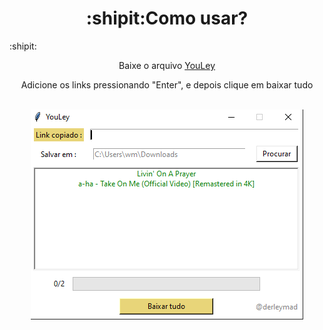 <h1 align="center">:shipit:Como usar?</h1>
:shipit:
<br>

<p align="center">Baixe o arquivo <a href="https://github.com/derleymad/youtube-py/raw/main/src/dist/YouLey.exe">YouLey</a> </p>
<p align="center">Adicione os links pressionando "Enter", e depois clique em baixar tudo</p>
<br>
<div align="center">
  <img src="https://github.com/derleymad/youtube-py/blob/main/assets/demo.PNG?raw=true">
</div>
